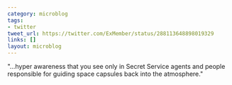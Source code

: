 ```yaml
---
category: microblog
tags:
- twitter
tweet_url: https://twitter.com/ExMember/status/288113648898019329
links: []
layout: microblog
---
```

"…hyper awareness that you see only in Secret Service agents and people responsible for guiding space capsules back into the atmosphere."
